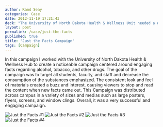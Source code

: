 ```yaml
---
author: Rand Seay
categories: Case
date: 2012-11-19 17:21:43
deck: "The University of North Dakota Health & Wellness Unit needed a way to raise awareness about the effects of alcohol and other drugs. The result was a bold fact campaign in a barrage of mediums."
layout: post
permalink: /case/just-the-facts
published: true
title: "Just the Facts Campaign"
tags: [Campaign]
---
```


In this campaign I worked with the University of North Dakota Health & Wellness Hub to create a noticeable campaign centered around engaging facts regarding alcohol, tobacco, and other drugs<!--more-->. The goal of the campaign was to target all students, faculty, and staff and decrease the consumption of the substances emphasized. The consistent look and feel of materials created a buzz and interest, causing viewers to stop and read the content when new facts came out. This Campaign was distributed across campus in a variety of sizes and medias such as large posters, flyers, screens, and window clings. Overall, it was a very successful and engaging campaign.

<img src="{{ '/img/work/just-the-facts/jtf-1.jpg' | prepend: site.baseurl }}" alt="Just the Facts #1">

<img src="{{ '/img/work/just-the-facts/jtf-2.jpg' | prepend: site.baseurl }}" alt="Just the Facts #2">

<img src="{{ '/img/work/just-the-facts/jtf-3.jpg' | prepend: site.baseurl }}" alt="Just the Facts #3">

<img src="{{ '/img/work/just-the-facts/jtf-4.jpg' | prepend: site.baseurl }}" alt="Just the Facts #4">
